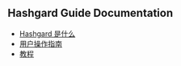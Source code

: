 ## Hashgard Guide  Documentation



- [Hashgard 是什么](introduction.md)
- [用户操作指南](./UsersGuide/README.md)
- [教程](./Guide/README.md)

